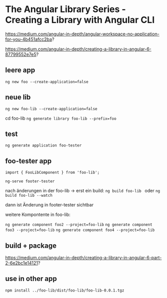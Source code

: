 # The Angular Library Series - Creating a Library with Angular CLI


https://medium.com/angular-in-depth/angular-workspace-no-application-for-you-4b451afcc2ba?

https://medium.com/angular-in-depth/creating-a-library-in-angular-6-87799552e7e5?


## leere app

`ng new foo --create-application=false`


## neue lib
`ng new foo-lib --create-application=false`


cd foo-lib
`ng generate library foo-lib --prefix=foo`

## test
`ng generate application foo-tester`



## foo-tester app

`import { FooLibComponent } from 'foo-lib';`

`ng-serve footer-tester`

nach änderungen in der foo-lib -> erst ein build:
 `ng build foo-lib `
oder
 `ng build foo-lib --watch`

dann ist Änderung in footer-tester sichtbar


weitere Kompontente in foo-lib:
 
`ng generate component foo2 --project=foo-lib`
`ng generate component foo3 --project=foo-lib`
`ng generate component foo4 --project=foo-lib`


## build + package 
https://medium.com/angular-in-depth/creating-a-library-in-angular-6-part-2-6e2bc1e14121?

## use in other app 

`npm install ../foo-lib/dist/foo-lib/foo-lib-0.0.1.tgz`



